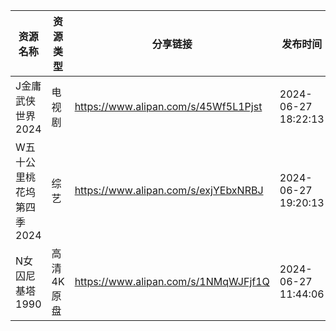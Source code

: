 | 资源名称            | 资源类型   | 分享链接                                 | 发布时间                |
| --------------- | ------ | ------------------------------------ | ------------------- |
| J金庸武侠世界2024     | 电视剧    | https://www.alipan.com/s/45Wf5L1Pjst | 2024-06-27 18:22:13 |
| W五十公里桃花坞第四季2024 | 综艺     | https://www.alipan.com/s/exjYEbxNRBJ | 2024-06-27 19:20:13 |
| N女囚尼基塔1990      | 高清4K原盘 | https://www.alipan.com/s/1NMqWJFjf1Q | 2024-06-27 11:44:06 |
